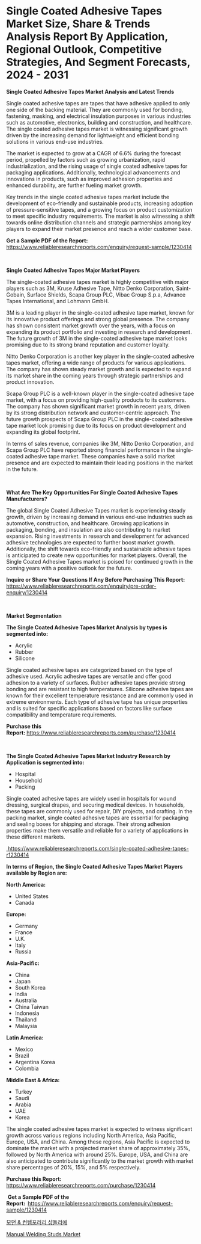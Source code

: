 <p><h1>Single Coated Adhesive Tapes Market Size, Share & Trends Analysis Report By Application, Regional Outlook, Competitive Strategies, And Segment Forecasts, 2024 - 2031</h1></p><p><strong>Single Coated Adhesive Tapes Market Analysis and Latest Trends</strong></p>
<p><p>Single coated adhesive tapes are tapes that have adhesive applied to only one side of the backing material. They are commonly used for bonding, fastening, masking, and electrical insulation purposes in various industries such as automotive, electronics, building and construction, and healthcare. The single coated adhesive tapes market is witnessing significant growth driven by the increasing demand for lightweight and efficient bonding solutions in various end-use industries.</p><p>The market is expected to grow at a CAGR of 6.6% during the forecast period, propelled by factors such as growing urbanization, rapid industrialization, and the rising usage of single coated adhesive tapes for packaging applications. Additionally, technological advancements and innovations in products, such as improved adhesion properties and enhanced durability, are further fueling market growth.</p><p>Key trends in the single coated adhesive tapes market include the development of eco-friendly and sustainable products, increasing adoption of pressure-sensitive tapes, and a growing focus on product customization to meet specific industry requirements. The market is also witnessing a shift towards online distribution channels and strategic partnerships among key players to expand their market presence and reach a wider customer base.</p></p>
<p><strong>Get a Sample PDF of the Report:&nbsp;</strong> <a href="https://www.reliableresearchreports.com/enquiry/request-sample/1230414">https://www.reliableresearchreports.com/enquiry/request-sample/1230414</a></p>
<p>&nbsp;</p>
<p><strong>Single Coated Adhesive Tapes Major Market Players</strong></p>
<p><p>The single-coated adhesive tapes market is highly competitive with major players such as 3M, Kruse Adhesive Tape, Nitto Denko Corporation, Saint-Gobain, Surface Shields, Scapa Group PLC, Vibac Group S.p.a, Advance Tapes International, and Lohmann GmbH.</p><p>3M is a leading player in the single-coated adhesive tape market, known for its innovative product offerings and strong global presence. The company has shown consistent market growth over the years, with a focus on expanding its product portfolio and investing in research and development. The future growth of 3M in the single-coated adhesive tape market looks promising due to its strong brand reputation and customer loyalty.</p><p>Nitto Denko Corporation is another key player in the single-coated adhesive tapes market, offering a wide range of products for various applications. The company has shown steady market growth and is expected to expand its market share in the coming years through strategic partnerships and product innovation.</p><p>Scapa Group PLC is a well-known player in the single-coated adhesive tape market, with a focus on providing high-quality products to its customers. The company has shown significant market growth in recent years, driven by its strong distribution network and customer-centric approach. The future growth prospects of Scapa Group PLC in the single-coated adhesive tape market look promising due to its focus on product development and expanding its global footprint.</p><p>In terms of sales revenue, companies like 3M, Nitto Denko Corporation, and Scapa Group PLC have reported strong financial performance in the single-coated adhesive tape market. These companies have a solid market presence and are expected to maintain their leading positions in the market in the future.</p></p>
<p>&nbsp;</p>
<p><strong>What Are The Key Opportunities For Single Coated Adhesive Tapes Manufacturers?</strong></p>
<p><p>The global Single Coated Adhesive Tapes market is experiencing steady growth, driven by increasing demand in various end-use industries such as automotive, construction, and healthcare. Growing applications in packaging, bonding, and insulation are also contributing to market expansion. Rising investments in research and development for advanced adhesive technologies are expected to further boost market growth. Additionally, the shift towards eco-friendly and sustainable adhesive tapes is anticipated to create new opportunities for market players. Overall, the Single Coated Adhesive Tapes market is poised for continued growth in the coming years with a positive outlook for the future.</p></p>
<p><strong>Inquire or Share Your Questions If Any Before Purchasing This Report:</strong> <a href="https://www.reliableresearchreports.com/enquiry/pre-order-enquiry/1230414">https://www.reliableresearchreports.com/enquiry/pre-order-enquiry/1230414</a></p>
<p>&nbsp;</p>
<p><strong>Market Segmentation</strong></p>
<p><strong>The Single Coated Adhesive Tapes Market Analysis by types is segmented into:</strong></p>
<p><ul><li>Acrylic</li><li>Rubber</li><li>Silicone</li></ul></p>
<p><p>Single coated adhesive tapes are categorized based on the type of adhesive used. Acrylic adhesive tapes are versatile and offer good adhesion to a variety of surfaces. Rubber adhesive tapes provide strong bonding and are resistant to high temperatures. Silicone adhesive tapes are known for their excellent temperature resistance and are commonly used in extreme environments. Each type of adhesive tape has unique properties and is suited for specific applications based on factors like surface compatibility and temperature requirements.</p></p>
<p><strong>Purchase this Report:&nbsp;</strong><a href="https://www.reliableresearchreports.com/purchase/1230414">https://www.reliableresearchreports.com/purchase/1230414</a></p>
<p>&nbsp;</p>
<p><strong>The Single Coated Adhesive Tapes Market Industry Research by Application is segmented into:</strong></p>
<p><ul><li>Hospital</li><li>Household</li><li>Packing</li></ul></p>
<p><p>Single coated adhesive tapes are widely used in hospitals for wound dressing, surgical drapes, and securing medical devices. In households, these tapes are commonly used for repair, DIY projects, and crafting. In the packing market, single coated adhesive tapes are essential for packaging and sealing boxes for shipping and storage. Their strong adhesion properties make them versatile and reliable for a variety of applications in these different markets.</p></p>
<p><a href="https://www.reliableresearchreports.com/single-coated-adhesive-tapes-r1230414">&nbsp;https://www.reliableresearchreports.com/single-coated-adhesive-tapes-r1230414</a></p>
<p><strong>In terms of Region, the Single Coated Adhesive Tapes Market Players available by Region are:</strong></p>
<p>
    <p> <strong> North America: </strong>
        <ul>
            <li>United States</li>
            <li>Canada</li>
        </ul>
        </p> 
    <p> <strong> Europe: </strong>
        <ul>
            <li>Germany</li>
            <li>France</li>
            <li>U.K.</li>
            <li>Italy</li>
            <li>Russia</li>
        </ul>
        </p> 
    <p> <strong> Asia-Pacific: </strong>
        <ul>
            <li>China</li>
            <li>Japan</li>
            <li>South Korea</li>
            <li>India</li>
            <li>Australia</li>
            <li>China Taiwan</li>
            <li>Indonesia</li>
            <li>Thailand</li>
            <li>Malaysia</li>
        </ul>
        </p> 
    <p> <strong> Latin America: </strong>
        <ul>
            <li>Mexico</li>
            <li>Brazil</li>
            <li>Argentina Korea</li>
            <li>Colombia</li>
        </ul>
        </p> 
    <p> <strong> Middle East & Africa: </strong>
        <ul>
            <li>Turkey</li>
            <li>Saudi</li>
            <li>Arabia</li>
            <li>UAE</li>
            <li>Korea</li>
        </ul>
    </p>
    </p>
<p><p>The single coated adhesive tapes market is expected to witness significant growth across various regions including North America, Asia Pacific, Europe, USA, and China. Among these regions, Asia Pacific is expected to dominate the market with a projected market share of approximately 35%, followed by North America with around 25%. Europe, USA, and China are also anticipated to contribute significantly to the market growth with market share percentages of 20%, 15%, and 5% respectively.</p></p>
<p><strong>Purchase this Report: </strong><a href="https://www.reliableresearchreports.com/purchase/1230414">https://www.reliableresearchreports.com/purchase/1230414</a></p>
<p>&nbsp;<strong>Get a Sample PDF of the Report:&nbsp;&nbsp;</strong><a href="https://www.reliableresearchreports.com/enquiry/request-sample/1230414">https://www.reliableresearchreports.com/enquiry/request-sample/1230414</a></p>
<p><strong></strong></p>
<p><p><a href="https://github.com/rustymarie2024/Market-Research-Report-List-1/blob/main/4824563143445.md">모던 & 컨템포러리 샹들리에</a></p><p><a href="https://github.com/emnqcawl19/Market-Research-Report-List-1/blob/main/manual-welding-studs-market.md">Manual Welding Studs Market</a></p></p>